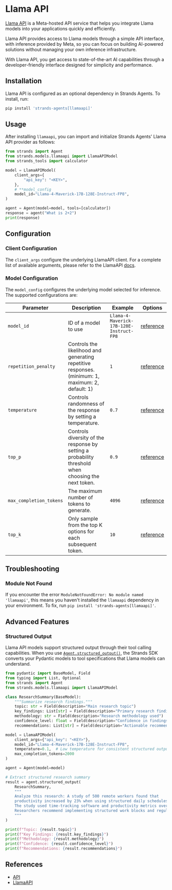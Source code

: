 # Llama API

[Llama API](https://llama.developer.meta.com?utm_source=partner-strandsagent&utm_medium=website) is a Meta-hosted API service that helps you integrate Llama models into your applications quickly and efficiently.

Llama API provides access to Llama models through a simple API interface, with inference provided by Meta, so you can focus on building AI-powered solutions without managing your own inference infrastructure.

With Llama API, you get access to state-of-the-art AI capabilities through a developer-friendly interface designed for simplicity and performance.

## Installation

Llama API is configured as an optional dependency in Strands Agents. To install, run:

```bash
pip install 'strands-agents[llamaapi]'
```

## Usage

After installing `llamaapi`, you can import and initialize Strands Agents' Llama API provider as follows:

```python
from strands import Agent
from strands.models.llamaapi import LlamaAPIModel
from strands_tools import calculator

model = LlamaAPIModel(
    client_args={
        "api_key": "<KEY>",
    },
    # **model_config
    model_id="Llama-4-Maverick-17B-128E-Instruct-FP8",
)

agent = Agent(model=model, tools=[calculator])
response = agent("What is 2+2")
print(response)
```

## Configuration

### Client Configuration

The `client_args` configure the underlying LlamaAPI client. For a complete list of available arguments, please refer to the LlamaAPI [docs](https://llama.developer.meta.com/docs/).


### Model Configuration

The `model_config` configures the underlying model selected for inference. The supported configurations are:

|  Parameter | Description                                                                                         | Example | Options |
|------------|-----------------------------------------------------------------------------------------------------|---------|---------|
| `model_id` | ID of a model to use                                                                                | `Llama-4-Maverick-17B-128E-Instruct-FP8` | [reference](https://llama.developer.meta.com/docs/)
| `repetition_penalty` | Controls the likelihood and generating repetitive responses. (minimum: 1, maximum: 2, default: 1)   |  `1`  | [reference](https://llama.developer.meta.com/docs/api/chat)
| `temperature` | Controls randomness of the response by setting a temperature.                                       | `0.7` | [reference](https://llama.developer.meta.com/docs/api/chat)
| `top_p` | Controls diversity of the response by setting a probability threshold when choosing the next token. | `0.9` | [reference](https://llama.developer.meta.com/docs/api/chat)
| `max_completion_tokens` | The maximum number of tokens to generate.                                                           | `4096` | [reference](https://llama.developer.meta.com/docs/api/chat)
| `top_k` | Only sample from the top K options for each subsequent token.                                       | `10` | [reference](https://llama.developer.meta.com/docs/api/chat)


## Troubleshooting

### Module Not Found

If you encounter the error `ModuleNotFoundError: No module named 'llamaapi'`, this means you haven't installed the `llamaapi` dependency in your environment. To fix, run `pip install 'strands-agents[llamaapi]'`.

## Advanced Features

### Structured Output

Llama API models support structured output through their tool calling capabilities. When you use [`Agent.structured_output()`](../../../api-reference/agent.md#strands.agent.agent.Agent.structured_output), the Strands SDK converts your Pydantic models to tool specifications that Llama models can understand.

```python
from pydantic import BaseModel, Field
from typing import List, Optional
from strands import Agent
from strands.models.llamaapi import LlamaAPIModel

class ResearchSummary(BaseModel):
    """Summarize research findings."""
    topic: str = Field(description="Main research topic")
    key_findings: List[str] = Field(description="Primary research findings")
    methodology: str = Field(description="Research methodology used")
    confidence_level: float = Field(description="Confidence in findings 0-1", ge=0, le=1)
    recommendations: List[str] = Field(description="Actionable recommendations")

model = LlamaAPIModel(
    client_args={"api_key": "<KEY>"},
    model_id="Llama-4-Maverick-17B-128E-Instruct-FP8",
    temperature=0.1,  # Low temperature for consistent structured output
    max_completion_tokens=2000
)

agent = Agent(model=model)

# Extract structured research summary
result = agent.structured_output(
    ResearchSummary,
    """
    Analyze this research: A study of 500 remote workers found that 
    productivity increased by 23% when using structured daily schedules.
    The study used time-tracking software and productivity metrics over 6 months.
    Researchers recommend implementing structured work blocks and regular breaks.
    """
)

print(f"Topic: {result.topic}")
print(f"Key Findings: {result.key_findings}")
print(f"Methodology: {result.methodology}")
print(f"Confidence: {result.confidence_level}")
print(f"Recommendations: {result.recommendations}")
```

## References

- [API](../../../api-reference/models.md)
- [LlamaAPI](https://llama.developer.meta.com/docs/)
